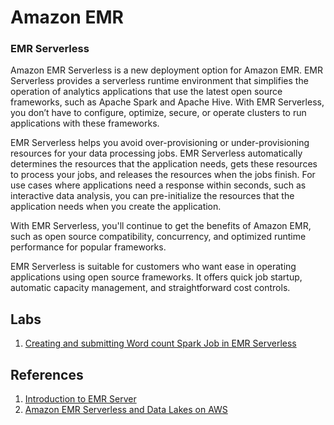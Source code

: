 # Amazon EMR

### EMR Serverless

Amazon EMR Serverless  is a new deployment option for Amazon EMR. EMR Serverless provides a serverless runtime environment that simplifies the operation of analytics applications that use the latest open source frameworks, such as Apache Spark and Apache Hive. With EMR Serverless, you don’t have to configure, optimize, secure, or operate clusters to run applications with these frameworks.

EMR Serverless  helps you avoid over-provisioning or under-provisioning resources for your data processing jobs. EMR Serverless automatically determines the resources that the application needs, gets these resources to process your jobs, and releases the resources when the jobs finish. For use cases where applications need a response within seconds, such as interactive data analysis, you can pre-initialize the resources that the application needs when you create the application.

With EMR Serverless, you'll continue to get the benefits of Amazon EMR, such as open source compatibility, concurrency, and optimized runtime performance for popular frameworks.

EMR Serverless is suitable for customers who want ease in operating applications using open source frameworks. It offers quick job startup, automatic capacity management, and straightforward cost controls.

## Labs

1. [Creating and submitting Word count Spark Job in EMR Serverless](03-processing/aws-emr/lab-emr-serverless/)

## References

1. [Introduction to EMR Server](https://youtu.be/iBDi6qFqG68)
2. [Amazon EMR Serverless and Data Lakes on AWS](https://youtu.be/i6jH-QjFuGA)
